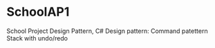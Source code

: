# SchoolAP1
School Project Design Pattern, C#
Design pattern: Command patettern
Stack with undo/redo
